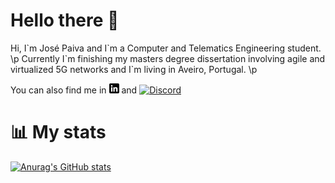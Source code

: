 # Hello there 👋
Hi, I\`m José Paiva and I\`m a Computer and Telematics Engineering student.
\p
Currently I\`m finishing my masters degree dissertation involving agile and virtualized 5G networks and I`m living in Aveiro, Portugal.
\p

You can also find me in [![LinkedIn][3.2]][3] and [![Discord][1.1]][1]


# 📊 My stats
[![Anurag's GitHub stats](https://github-readme-stats.vercel.app/api?username=zepaiva&show_icons=true&theme=dark)](https://github.com/anuraghazra/github-readme-stats)

<!-- links to social media icons -->
[1.1]: https://raw.githubusercontent.com/ZePaiva/ZePaiva/master/Discord_Icon/png (Discord_Icon)

<!-- icons with padding -->
[2.1]: http://i.imgur.com/0o48UoR.png (github icon with padding)

<!-- icons without padding -->
[2.2]: http://i.imgur.com/9I6NRUm.png (github icon without padding)
[3.2]: https://raw.githubusercontent.com/ZePaiva/ZePaiva/master/linkedin-3-16.png (LinkedIn icon without padding)


<!-- links to your social media accounts -->
[1]: https://discord.com/channels/@me/ZePaiva
[2]: https://github.com/ZePaiva
[3]: https://www.linkedin.com/in/jos%C3%A9-paiva-3a48aa172/

<!--
**ZePaiva/ZePaiva** is a ✨ _special_ ✨ repository because its `README.md` (this file) appears on your GitHub profile.

Here are some ideas to get you started:

- 🔭 I’m currently working on ...
- 🌱 I’m currently learning ...
- 👯 I’m looking to collaborate on ...
- 🤔 I’m looking for help with ...
- 💬 Ask me about ...
- 📫 How to reach me: ...
- 😄 Pronouns: ...
- ⚡ Fun fact: ...
-->
